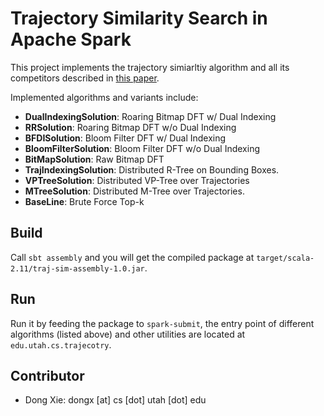Trajectory Similarity Search in Apache Spark
============================================
This project implements the trajectory simiarltiy algorithm and all its competitors described in [this paper](http://www.vldb.org/pvldb/vol10/p1478-xie.pdf).

Implemented algorithms and variants include:
- **DualIndexingSolution**: Roaring Bitmap DFT w/ Dual Indexing
- **RRSolution**: Roaring Bitmap DFT w/o Dual Indexing
- **BFDISolution**: Bloom Filter DFT w/ Dual Indexing
- **BloomFilterSolution**: Bloom Filter DFT w/o Dual Indexing
- **BitMapSolution**: Raw Bitmap DFT
- **TrajIndexingSolution**: Distributed R-Tree on Bounding Boxes.
- **VPTreeSolution**: Distributed VP-Tree over Trajectories
- **MTreeSolution**: Distributed M-Tree over Trajectories.
- **BaseLine**: Brute Force Top-k

Build
-----
Call `sbt assembly` and you will get the compiled package at `target/scala-2.11/traj-sim-assembly-1.0.jar`.

Run
---
Run it by feeding the package to `spark-submit`, the entry point of different algorithms (listed above) and other utilities are located at `edu.utah.cs.trajecotry`.

Contributor
-----------
- Dong Xie: dongx [at] cs [dot] utah [dot] edu